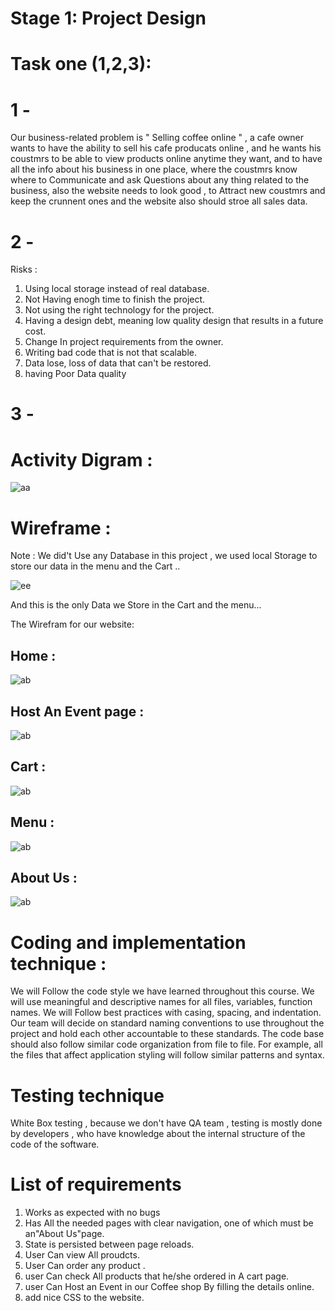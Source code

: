 # Stage 1: Project Design   

# Task one (1,2,3):

# 1 -

Our business-related problem is " Selling coffee online " , a cafe owner wants to have the ability to sell his cafe producats online , and he wants his coustmrs to be able to view products online anytime they  want, and to have all the info about his business in one place, where the coustmrs know where to Communicate and ask Questions
about any thing related to the business, also the website needs to look good , to Attract new coustmrs and keep the crunnent ones and the website also should stroe all sales data.

# 2 -

 Risks :

  1. Using local storage instead of real database.
  2. Not Having enogh time to finish the project. 
  3. Not using the right technology for the project.
  4. Having a design debt, meaning low quality design that results in a future cost.
  5. Change In project requirements from the owner.
  6. Writing bad code that is not that scalable.
  7. Data lose, loss of data that can't be restored.
  8. having Poor Data quality 

# 3 -

# Activity Digram :
![aa](images/activity.jpg)

# Wireframe :

Note : We did't Use any Database in this project , we used local Storage to store our data in the menu and the Cart ..

![ee](images/local.jpg)
 
And this is the only Data we Store in the Cart and the menu...

The Wirefram for our website: 
## **Home** :
![ab](images/wireframe(1).jpg)
## **Host An Event page** :
![ab](images/wireframe(2).jpg)
## **Cart** :
![ab](images/wireframe(3).jpg)
## **Menu** :
![ab](images/wireframe(4).jpg)
## **About Us** :
![ab](images/wireframe(5).jpg)

# Coding and implementation technique :

We will Follow the code style we have learned throughout this course. We will use meaningful and descriptive names for all files, variables, function names. We will Follow best practices with casing, spacing, and indentation.
Our team will decide on standard naming conventions to use throughout the project and hold each other accountable to these standards.
The code base should also follow similar code organization from file to file. For example, all the files that affect application styling will follow similar patterns and syntax.

# Testing technique

White Box testing , because we don't have QA team , testing is mostly done by  developers , who have knowledge about the internal structure of the code of the software.

# List of requirements
 

1. Works as expected with no bugs
2. Has All the needed pages with clear navigation, one of which must be an"About Us"page.
3. State is persisted between page reloads.
4. User Can view All proudcts.
5. User Can order any product .
6. user Can check All products that he/she ordered in A cart page.
7. user Can Host an Event in our Coffee shop By filling the details online.
8. add nice CSS to the website.
 

